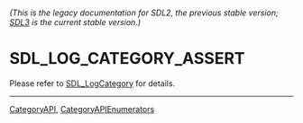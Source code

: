 ###### (This is the legacy documentation for SDL2, the previous stable version; [SDL3](https://wiki.libsdl.org/SDL3/) is the current stable version.)
# SDL_LOG_CATEGORY_ASSERT

Please refer to [SDL_LogCategory](SDL_LogCategory) for details.

----
[CategoryAPI](CategoryAPI), [CategoryAPIEnumerators](CategoryAPIEnumerators)

